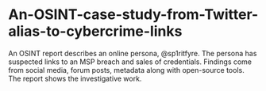 # An-OSINT-case-study-from-Twitter-alias-to-cybercrime-links
An OSINT report describes an online persona, @sp1ritfyre. The persona has suspected links to an MSP breach and sales of credentials. Findings come from social media, forum posts, metadata along with open-source tools. The report shows the investigative work.
